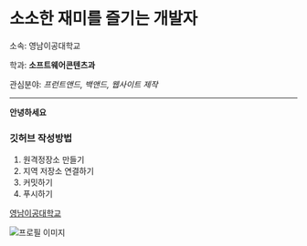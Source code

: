 # 소소한 재미를 즐기는 개발자

소속: 영남이공대학교

학과: **소프트웨어콘텐츠과**

관심분야: *프런트앤드, 백앤드, 웹사이트 제작*


---
**안녕하세요**
### 깃허브 작성방법
1. 원격정장소 만들기
2. 지역 저장소 연결하기
3. 커밋하기
4. 푸시하기

[영남이공대학교](https://ync.ac.kr/kor/intro.do)

![프로필 이미지](./https://pds.joongang.co.kr/news/component/htmlphoto_mmdata/202306/25/488f9638-800c-4bac-ad65-82877fbff79b.jpg)
